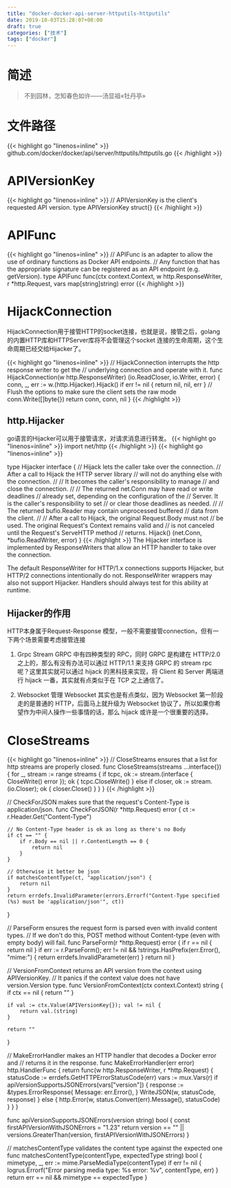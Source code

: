```yaml
---
title: "docker-docker-api-server-httputils-httputils"
date: 2019-10-03T15:28:07+08:00
draft: true
categories: ["技术"]
tags: ["docker"]
---
```

# 简述
> 不到园林，怎知春色如许——汤显祖«牡丹亭»
<!--more-->

# 文件路径
{{< highlight go "linenos=inline" >}}
github.com/docker/docker/api/server/httputils/httputils.go
{{< /highlight >}}

# APIVersionKey
{{< highlight go "linenos=inline" >}}
// APIVersionKey is the client's requested API version.
type APIVersionKey struct{}
{{< /highlight >}}

# APIFunc
{{< highlight go "linenos=inline" >}}
// APIFunc is an adapter to allow the use of ordinary functions as Docker API endpoints.
// Any function that has the appropriate signature can be registered as an API endpoint (e.g. getVersion).
type APIFunc func(ctx context.Context, w http.ResponseWriter, r *http.Request, vars map[string]string) error
{{< /highlight >}}

# HijackConnection
HijackConnection用于接管HTTP的socket连接，也就是说，接管之后，golang的内置HTTP库和HTTPServer库将不会管理这个socket
连接的生命周期，这个生命周期已经交给Hijacker了。

{{< highlight go "linenos=inline" >}}
// HijackConnection interrupts the http response writer to get the
// underlying connection and operate with it.
func HijackConnection(w http.ResponseWriter) (io.ReadCloser, io.Writer, error) {
	conn, _, err := w.(http.Hijacker).Hijack()
	if err != nil {
		return nil, nil, err
	}
	// Flush the options to make sure the client sets the raw mode
	conn.Write([]byte{})
	return conn, conn, nil
}
{{< /highlight >}}

## http.Hijacker
go语言的Hijacker可以用于接管请求，对请求消息进行转发。
{{< highlight go "linenos=inline" >}}
import net/http
{{< /highlight >}}
{{< highlight go "linenos=inline" >}}

type Hijacker interface {
    // Hijack lets the caller take over the connection.
    // After a call to Hijack the HTTP server library
    // will not do anything else with the connection.
    //
    // It becomes the caller's responsibility to manage
    // and close the connection.
    //
    // The returned net.Conn may have read or write deadlines
    // already set, depending on the configuration of the
    // Server. It is the caller's responsibility to set
    // or clear those deadlines as needed.
    //
    // The returned bufio.Reader may contain unprocessed buffered
    // data from the client.
    //
    // After a call to Hijack, the original Request.Body must not
    // be used. The original Request's Context remains valid and
    // is not canceled until the Request's ServeHTTP method
    // returns.
    Hijack() (net.Conn, *bufio.ReadWriter, error)
}
{{< /highlight >}}
The Hijacker interface is implemented by ResponseWriters that allow an HTTP handler to take over the connection.

The default ResponseWriter for HTTP/1.x connections supports Hijacker, but HTTP/2 connections intentionally do not. ResponseWriter wrappers may also not support Hijacker. Handlers should always test for this ability at runtime.

## Hijacker的作用
HTTP本身属于Request-Response
模型，一般不需要接管connection，但有一下两个场景需要考虑接管连接
1. Grpc Stream
GRPC 中有四种类型的 RPC，同时 GRPC 是构建在 HTTP/2.0 之上的，那么有没有办法可以通过 HTTP/1.1 来支持 GRPC 的 stream rpc 呢？这里其实就可以通过 hijack 的黑科技来实现，将 Client 和 Server 两端进行 hijack 一番，其实就有点类似于在 TCP 之上通信了。

2. Websocket 管理
Websocket 其实也是有点类似，因为 Websocket 第一阶段走的是普通的 HTTP，后面马上就升级为 Websocket 协议了，所以如果你希望作为中间人操作一些事情的话，那么 hijack 或许是一个很重要的选择。

# CloseStreams
{{< highlight go "linenos=inline" >}}
// CloseStreams ensures that a list for http streams are properly closed.
func CloseStreams(streams ...interface{}) {
	for _, stream := range streams {
		if tcpc, ok := stream.(interface {
			CloseWrite() error
		}); ok {
			tcpc.CloseWrite()
		} else if closer, ok := stream.(io.Closer); ok {
			closer.Close()
		}
	}
}
{{< /highlight >}}

// CheckForJSON makes sure that the request's Content-Type is application/json.
func CheckForJSON(r *http.Request) error {
	ct := r.Header.Get("Content-Type")

	// No Content-Type header is ok as long as there's no Body
	if ct == "" {
		if r.Body == nil || r.ContentLength == 0 {
			return nil
		}
	}

	// Otherwise it better be json
	if matchesContentType(ct, "application/json") {
		return nil
	}
	return errdefs.InvalidParameter(errors.Errorf("Content-Type specified (%s) must be 'application/json'", ct))
}

// ParseForm ensures the request form is parsed even with invalid content types.
// If we don't do this, POST method without Content-type (even with empty body) will fail.
func ParseForm(r *http.Request) error {
	if r == nil {
		return nil
	}
	if err := r.ParseForm(); err != nil && !strings.HasPrefix(err.Error(), "mime:") {
		return errdefs.InvalidParameter(err)
	}
	return nil
}

// VersionFromContext returns an API version from the context using APIVersionKey.
// It panics if the context value does not have version.Version type.
func VersionFromContext(ctx context.Context) string {
	if ctx == nil {
		return ""
	}

	if val := ctx.Value(APIVersionKey{}); val != nil {
		return val.(string)
	}

	return ""
}

// MakeErrorHandler makes an HTTP handler that decodes a Docker error and
// returns it in the response.
func MakeErrorHandler(err error) http.HandlerFunc {
	return func(w http.ResponseWriter, r *http.Request) {
		statusCode := errdefs.GetHTTPErrorStatusCode(err)
		vars := mux.Vars(r)
		if apiVersionSupportsJSONErrors(vars["version"]) {
			response := &types.ErrorResponse{
				Message: err.Error(),
			}
			WriteJSON(w, statusCode, response)
		} else {
			http.Error(w, status.Convert(err).Message(), statusCode)
		}
	}
}

func apiVersionSupportsJSONErrors(version string) bool {
	const firstAPIVersionWithJSONErrors = "1.23"
	return version == "" || versions.GreaterThan(version, firstAPIVersionWithJSONErrors)
}

// matchesContentType validates the content type against the expected one
func matchesContentType(contentType, expectedType string) bool {
	mimetype, _, err := mime.ParseMediaType(contentType)
	if err != nil {
		logrus.Errorf("Error parsing media type: %s error: %v", contentType, err)
	}
	return err == nil && mimetype == expectedType
}
